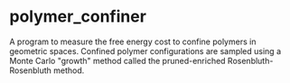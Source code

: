 # polymer_confiner
A program to measure the free energy cost to confine polymers in geometric spaces.  Confined polymer configurations are sampled using a Monte Carlo "growth" method called the pruned-enriched Rosenbluth-Rosenbluth method.
